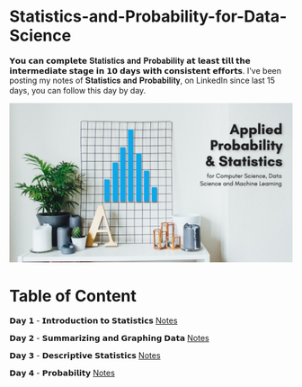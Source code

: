 # Statistics-and-Probability-for-Data-Science
𝗬𝗼𝘂 𝗰𝗮𝗻 𝗰𝗼𝗺𝗽𝗹𝗲𝘁𝗲 𝐒𝐭𝐚𝐭𝐢𝐬𝐭𝐢𝐜𝐬 𝐚𝐧𝐝 𝐏𝐫𝐨𝐛𝐚𝐛𝐢𝐥𝐢𝐭𝐲 𝗮𝘁 𝗹𝗲𝗮𝘀𝘁 𝘁𝗶𝗹𝗹 𝘁𝗵𝗲 𝗶𝗻𝘁𝗲𝗿𝗺𝗲𝗱𝗶𝗮𝘁𝗲 𝘀𝘁𝗮𝗴𝗲 𝗶𝗻 𝟭𝟬 𝗱𝗮𝘆𝘀 𝘄𝗶𝘁𝗵 𝗰𝗼𝗻𝘀𝗶𝘀𝘁𝗲𝗻𝘁 𝗲𝗳𝗳𝗼𝗿𝘁𝘀. I've been posting my notes of 𝐒𝐭𝐚𝐭𝐢𝐬𝐭𝐢𝐜𝐬 𝐚𝐧𝐝 𝐏𝐫𝐨𝐛𝐚𝐛𝐢𝐥𝐢𝐭𝐲, on LinkedIn since last 15 days, you can follow this day by day.

<img src="https://github.com/soopertramp/Complete-Statistics-and-Probability-for-Data-Science/blob/main/Image/Stats.jpeg"  width="1000px"> 

<h1>Table of Content</h1>

𝗗𝗮𝘆 𝟭 - 𝗜𝗻𝘁𝗿𝗼𝗱𝘂𝗰𝘁𝗶𝗼𝗻 𝘁𝗼 𝗦𝘁𝗮𝘁𝗶𝘀𝘁𝗶𝗰𝘀 [Notes](https://lnkd.in/gEj-pe2S)

𝗗𝗮𝘆 𝟮 - 𝗦𝘂𝗺𝗺𝗮𝗿𝗶𝘇𝗶𝗻𝗴 𝗮𝗻𝗱 𝗚𝗿𝗮𝗽𝗵𝗶𝗻𝗴 𝗗𝗮𝘁𝗮 [Notes](https://lnkd.in/gjtwvFMV)

𝗗𝗮𝘆 𝟯 - 𝗗𝗲𝘀𝗰𝗿𝗶𝗽𝘁𝗶𝘃𝗲 𝗦𝘁𝗮𝘁𝗶𝘀𝘁𝗶𝗰𝘀 [Notes](https://lnkd.in/gVGG7JtM)

𝗗𝗮𝘆 𝟰 - 𝗣𝗿𝗼𝗯𝗮𝗯𝗶𝗹𝗶𝘁𝘆 [Notes](https://lnkd.in/grY8krgX)
